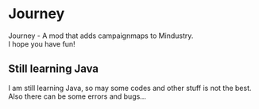 # Journey
Journey - A mod that adds campaignmaps to Mindustry. <br> I hope you have fun!
## Still learning Java
I am still learning Java, so may some codes and other stuff is not the best. <br> Also there can be some errors and bugs...
